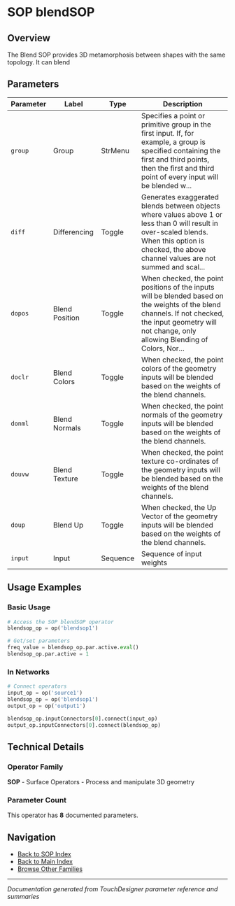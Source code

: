 # SOP blendSOP

## Overview

The Blend SOP provides 3D metamorphosis between shapes with the same topology. It can blend

## Parameters

| Parameter | Label | Type | Description |
|-----------|-------|------|-------------|
| `group` | Group | StrMenu | Specifies a point or primitive group in the first input. If, for example, a group is specified containing the first and third points, then the first and third point of every input will be blended w... |
| `diff` | Differencing | Toggle | Generates exaggerated blends between objects where values above 1 or less than 0 will result in over-scaled blends.     When this option is checked, the above channel values are not summed and scal... |
| `dopos` | Blend Position | Toggle | When checked, the point positions of the inputs will be blended based on the weights of the blend channels. If not checked, the input geometry will not change, only allowing Blending of Colors, Nor... |
| `doclr` | Blend Colors | Toggle | When checked, the point colors of the geometry inputs will be blended based on the weights of the blend channels. |
| `donml` | Blend Normals | Toggle | When checked, the point normals of the geometry inputs will be blended based on the weights of the blend channels. |
| `douvw` | Blend Texture | Toggle | When checked, the point texture co-ordinates of the geometry inputs will be blended based on the weights of the blend channels. |
| `doup` | Blend Up | Toggle | When checked, the Up Vector of the geometry inputs will be blended based on the weights of the blend channels. |
| `input` | Input | Sequence | Sequence of input weights |

## Usage Examples

### Basic Usage

```python
# Access the SOP blendSOP operator
blendsop_op = op('blendsop1')

# Get/set parameters
freq_value = blendsop_op.par.active.eval()
blendsop_op.par.active = 1
```

### In Networks

```python
# Connect operators
input_op = op('source1')
blendsop_op = op('blendsop1')
output_op = op('output1')

blendsop_op.inputConnectors[0].connect(input_op)
output_op.inputConnectors[0].connect(blendsop_op)
```

## Technical Details

### Operator Family

**SOP** - Surface Operators - Process and manipulate 3D geometry

### Parameter Count

This operator has **8** documented parameters.

## Navigation

- [Back to SOP Index](../SOP/SOP_INDEX.md)
- [Back to Main Index](../OPERATORS_INDEX.md)
- [Browse Other Families](../OPERATORS_INDEX.md#quick-navigation)

---
*Documentation generated from TouchDesigner parameter reference and summaries*
